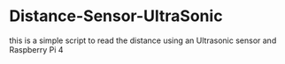 # Distance-Sensor-UltraSonic
this is a simple script to read the distance using an Ultrasonic sensor and Raspberry Pi 4

